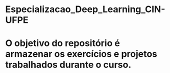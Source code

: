 # Especializacao_Deep_Learning_CIN-UFPE

# O objetivo do repositório é armazenar os exercícios e projetos trabalhados durante o curso.
